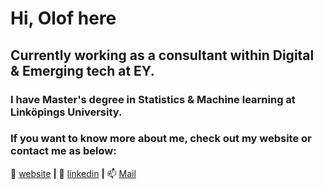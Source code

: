 # Hi, Olof here

## Currently working as a consultant within Digital & Emerging tech at EY.

### I have Master's degree in Statistics & Machine learning at Linköpings University. 

### If you want to know more about me, check out my website or contact me as below:
🏡 [website][website] **|** 
👔 [linkedin][linkedin] **|** 
📫 [Mail][mail]


[website]: https://www.olgj.org/
[linkedin]: https://www.linkedin.com/in/olof-josefsson-391522121/
[mail]: mailto:olof.josefsson@outlook.com
